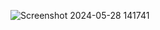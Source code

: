 ![Screenshot 2024-05-28 141741](https://github.com/nope3472/CaptainGame/assets/133876017/f067ce9d-56b6-49e9-824f-a7bab3a21838)
